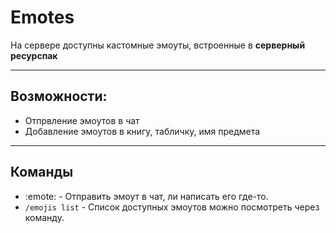 # Emotes

На сервере доступны кастомные эмоуты, встроенные в **серверный ресурспак**

---

## Возможности:
- Отпрвление эмоутов в чат
- Добавление эмоутов в книгу, табличку, имя предмета

---

## Команды
- :emote: - Отправить эмоут в чат, ли написать его где-то.
- `/emojis list` - Список доступных эмоутов можно посмотреть через команду.